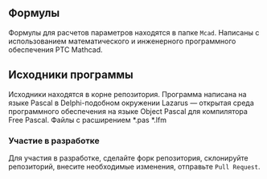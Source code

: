 ## Формулы

Формулы для расчетов параметров находятся в папке `Mcad`. Написаны с использованием математического и инженерного программного обеспечения PTC Mathcad. 

## Исходники программы

Исходники находятся в корне репозитория. Программа написана на языке Pascal в Delphi-подобном окружении Lazarus — открытая среда программного обеспечения на языке Object Pascal для компилятора Free Pascal. Файлы с расширением *.pas *.lfm

### Участие в разработке

Для участия в разработке, сделайте форк репозитория, склонируйте репозиторий, внесите необходимые изменения, отправьте `Pull Request`. 


